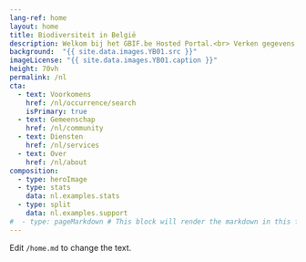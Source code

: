 ```yaml
---
lang-ref: home
layout: home
title: Biodiversiteit in België
description: Welkom bij het GBIF.be Hosted Portal.<br> Verken gegevens over het voorkomen van allerlei organismen in ons land. Ontdek de levendige gemeenschap van datapubliceerders en de diensten aangeboden door uw Node, als kennisknooppunt.
background:  "{{ site.data.images.YB01.src }}"
imageLicense: "{{ site.data.images.YB01.caption }}"
height: 70vh
permalink: /nl
cta:
  - text: Voorkomens
    href: /nl/occurrence/search
    isPrimary: true
  - text: Gemeenschap
    href: /nl/community
  - text: Diensten
    href: /nl/services
  - text: Over
    href: /nl/about
composition:
  - type: heroImage
  - type: stats
    data: nl.examples.stats
  - type: split
    data: nl.examples.support
#  - type: pageMarkdown # This block will render the markdown in this file so no data property needed
---
```


Edit `/home.md` to change the text.
